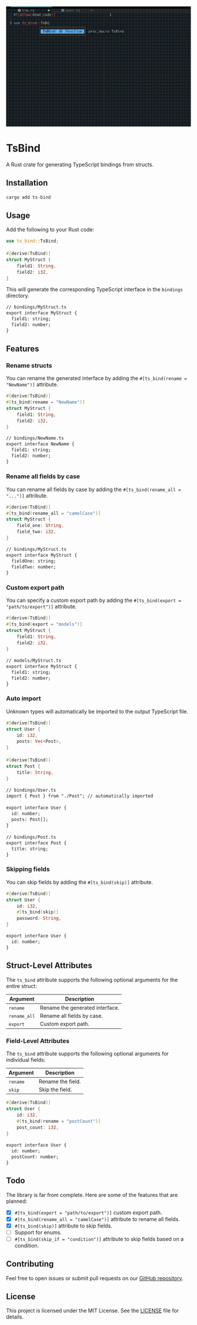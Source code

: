 ![TsBind How it works](./assets/ts-bind.gif)

# TsBind

A Rust crate for generating TypeScript bindings from structs.

## Installation

```bash
cargo add ts-bind
```

## Usage

Add the following to your Rust code:

```rust
use ts_bind::TsBind;

#[derive(TsBind)]
struct MyStruct {
    field1: String,
    field2: i32,
}
```

This will generate the corresponding TypeScript interface in the `bindings` directory.

```tsx
// bindings/MyStruct.ts
export interface MyStruct {
  field1: string;
  field2: number;
}
```

## Features

### Rename structs

You can rename the generated interface by adding the `#[ts_bind(rename = "NewName")]` attribute.

```rust
#[derive(TsBind)]
#[ts_bind(rename = "NewName")]
struct MyStruct {
    field1: String,
    field2: i32,
}
```

```tsx
// bindings/NewName.ts
export interface NewName {
  field1: string;
  field2: number;
}
```

### Rename all fields by case

You can rename all fields by case by adding the `#[ts_bind(rename_all = "...")]` attribute.

```rust
#[derive(TsBind)]
#[ts_bind(rename_all = "camelCase")]
struct MyStruct {
    field_one: String,
    field_two: i32,
}
```

```tsx
// bindings/MyStruct.ts
export interface MyStruct {
  fieldOne: string;
  fieldTwo: number;
}
```

### Custom export path

You can specify a custom export path by adding the `#[ts_bind(export = "path/to/export")]` attribute.

```rust
#[derive(TsBind)]
#[ts_bind(export = "models")]
struct MyStruct {
    field1: String,
    field2: i32,
}
```

```tsx
// models/MyStruct.ts
export interface MyStruct {
  field1: string;
  field2: number;
}
```

### Auto import

Unknown types will automatically be imported to the output TypeScript file.

```rust
#[derive(TsBind)]
struct User {
    id: i32,
    posts: Vec<Post>,
}

#[derive(TsBind)]
struct Post {
    title: String,
}
```

```tsx
// bindings/User.ts
import { Post } from "./Post"; // automatically imported

export interface User {
  id: number;
  posts: Post[];
}

// bindings/Post.ts
export interface Post {
  title: string;
}
```

### Skipping fields

You can skip fields by adding the `#[ts_bind(skip)]` attribute.

```rust
#[derive(TsBind)]
struct User {
    id: i32,
    #[ts_bind(skip)]
    password: String,
}
```

```tsx
export interface User {
  id: number;
}
```

## Struct-Level Attributes

The `ts_bind` attribute supports the following optional arguments for the entire struct:

| Argument     | Description                     |
| ------------ | ------------------------------- |
| `rename`     | Rename the generated interface. |
| `rename_all` | Rename all fields by case.      |
| `export`     | Custom export path.             |

### Field-Level Attributes

The `ts_bind` attribute supports the following optional arguments for individual fields:

| Argument | Description       |
| -------- | ----------------- |
| `rename` | Rename the field. |
| `skip`   | Skip the field.   |

```rust
#[derive(TsBind)]
struct User {
    id: i32,
    #[ts_bind(rename = "postCount")]
    post_count: i32,
}
```

```tsx
export interface User {
  id: number;
  postCount: number;
}
```

## Todo

The library is far from complete. Here are some of the features that are planned:

- [x] `#[ts_bind(export = "path/to/export")]` custom export path.
- [x] `#[ts_bind(rename_all = "camelCase")]` attribute to rename all fields.
- [x] `#[ts_bind(skip)]` attribute to skip fields.
- [ ] Support for enums.
- [ ] `#[ts_bind(skip_if = "condition")]` attribute to skip fields based on a condition.

## Contributing

Feel free to open issues or submit pull requests on our [GitHub repository](https://github.com/dcodesdev/ts-bind).

## License

This project is licensed under the MIT License. See the [LICENSE](LICENSE) file for details.
